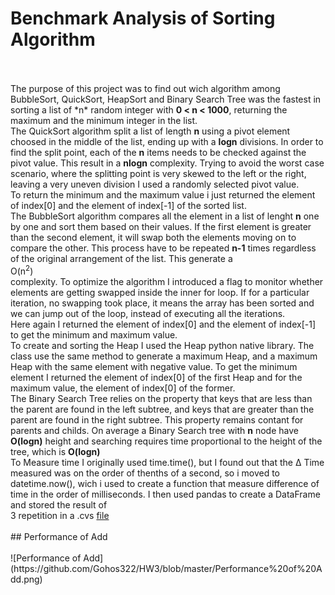 # Benchmark Analysis of Sorting Algorithm <br>
<br>
<br>
The purpose of this project was to find out wich algorithm among BubbleSort, QuickSort, HeapSort and Binary Search Tree was the fastest in sorting a list of *n* random integer with <b>0 < n < 1000</b>, returning the maximum and the minimum integer in the list.<br>
The QuickSort algorithm split a list of length <b>n</b> using a pivot element choosed in the middle of the list, ending up with a <b>logn</b> divisions. In order to find the split point, each of the <b>n</b> items needs to be checked against the pivot value. This result in a <b>nlogn</b> complexity. Trying to avoid the worst case scenario, where the splitting point is very skewed to the left or the right, leaving a very uneven division I used a randomly selected pivot value.<br>
To return the minimum and the maximum value i just returned the element of index[0] and the element of index[-1] of the sorted list.<br>  
The BubbleSort algorithm compares all the element in a list of lenght <b>n</b> one by one and sort them based on their values. If the first element is greater than the second element, it will swap both the elements moving on to compare the other. This process have to be repeated <b>n-1</b> times regardless of the original arrangement of the list. This generate a <br>O(n<SUP>2</SUP>)</br> complexity. To optimize the algorithm I introduced a flag to monitor whether elements are getting swapped inside the inner for loop. If for a particular iteration, no swapping took place, it means the array has been sorted and we can jump out of the loop, instead of executing all the iterations.<br>
Here again I returned the element of index[0] and the element of index[-1] to get the minimum and maximum value.<br>
To create and sorting the Heap I used the Heap python native library. The class use the same method to generate a maximum Heap, and a maximum Heap with the same element with negative value. To get the minimum element I returned the element of index[0] of the first Heap and for the maximum value, the element of index[0] of the former. <br>
The Binary Search Tree relies on the property that keys that are less than the parent are found in the left subtree, and keys that are greater than the parent are found in the right subtree. This property remains contant for parents and childs. On average a Binary Search tree with <b>n</b> node have <b>O(logn)</b> height and searching requires time proportional to the height of the tree, which is <b>O(logn)</b><br>
To Measure time I originally used time.time(), but I found out that the &Delta; Time measured was on the order of thenths of a second, so i moved to datetime.now(), wich i used to create a function that measure difference of time in the order of milliseconds. I then used pandas to create a DataFrame and stored the result of <br>3</b> repetition in a .cvs <a href="https://github.com/Gohos322/HW3/blob/master/benchmark_data.csv">file</a><br>
<br>
## Performance of Add <br>
<br>
![Performance of Add] (https://github.com/Gohos322/HW3/blob/master/Performance%20of%20Add.png)

